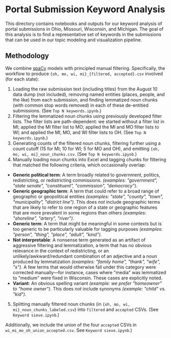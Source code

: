 # Portal Submission Keyword Analysis

This directory contains notebooks and outputs for our keyword analysis of portal submissions in Ohio, Missouri, Wisconsin, and Michigan. The goal of this analysis is to find a representative set of keywords in the submissions that can be used in our topic modeling and visualization pipeline.

## Methodology
We combine [spaCy](https://spacy.io/) models with principled manual filtering. Specifically, the workflow to produce `{oh, mo, wi, mi}_{filtered, accepted}.csv` involved (for each state):
1. Loading the raw submission text (including titles) from the August 10 data dump (not included), removing named entities (places, people, and the like) from each submission, and finding lemmatized noun chunks (with common stop words removed) in each of these de-entitied submissions. (See `Top N keywords.ipynb`.)
2. Filtering the lemmatized noun chunks using previously developed filter lists. The filter lists are path-dependent: we started without a filter list in MI; applied the MI filter list to MO; applied the MI and MO filter lists to WI; and applied the MI, MO, and WI filter lists to OH. (See `Top N keywords.ipynb`.)
3. Generating counts of the filtered noun chunks, filtering further using a count cutoff (15 for MI; 10 for WI; 5 for MO and OH), and emitting `{oh, mo, wi, mi}_noun_chunks.csv`.  (See `Top N keywords.ipynb`.)
4. Manually loading noun chunks into Excel and tagging chunks for filtering that matched the following criteria, which occasionally overlap:
  * **Generic political term**: A term broadly related to government, politics, redistricting, or redistricting commissions. _(examples: "government", "state senate", "constituent", "commission", "democracy")_.
  * **Generic geographic term**: A term that could refer to a broad range of geographic or geopolitical entities _(examples: "state", "county", "town", "municipality", "district line")_. This does _not_ include geographic terms that are likely to refer to one region of a state or geographic features that are more prevalent in some regions than others _(examples: "shoreline", "artery", "river")_.
  * **Generic term**: A term that might be meaningful in some contexts but is too generic to be particularly valuable for tagging purposes _(examples: "person", "thing", "place", "adult", "kind")_.
  * **Not interpretable**: A nonsense term generated as an artifact of aggressive filtering and lemmatization, a term that has no obvious relevance in the context of redistricting, or an unlikely/awkward/redundant combination of an adjective and a noun produced by lemmatization _(examples: "family home", "thank", "wife", "s")_. A few terms that would otherwise fall under this category were corrected manually—for instance, cases where "media" was lemmatized to "medium" were fixed in Wisconsin. These cases are explicitly noted.
  * **Variant**: An obvious spelling variant _(example: we prefer "homeowner" to "home owner")_. This does _not_ include synonyms _(example: "child" vs. "kid")_.
5. Splitting manually filtered noun chunks (in `{oh, mo, wi, mi}_noun_chunks_labeled.csv`) into `filtered` and `accepted` CSVs. (See `Keyword sieve.ipynb`.)

Additionally, we include the union of the four `accepted` CSVs in `wi_mi_mo_oh_union_accepted.csv`. See `Keyword sieve.ipynb`.)
